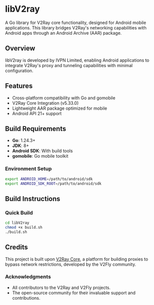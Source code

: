 # libV2ray

A Go library for V2Ray core functionality, designed for Android mobile applications. This library bridges V2Ray's networking capabilities with Android apps through an Android Archive (AAR) package.

## Overview

libV2ray is developed by IVPN Limited, enabling Android applications to integrate V2Ray's proxy and tunneling capabilities with minimal configuration.

## Features

- Cross-platform compatibility with Go and gomobile
- V2Ray Core Integration (v5.33.0)
- Lightweight AAR package optimized for mobile
- Android API 21+ support

## Build Requirements

- **Go**: 1.24.3+
- **JDK**: 8+
- **Android SDK**: With build tools
- **gomobile**: Go mobile toolkit

### Environment Setup
```bash
export ANDROID_HOME=/path/to/android/sdk
export ANDROID_SDK_ROOT=/path/to/android/sdk
```

## Build Instructions

### Quick Build
```bash
cd libV2ray
chmod +x build.sh
./build.sh
```

## Credits

This project is built upon [V2Ray Core](https://github.com/v2fly/v2ray-core), a platform for building proxies to bypass network restrictions, developed by the V2Fly community.

### Acknowledgments

- All contributors to the V2Ray and V2Fly projects.
- The open-source community for their invaluable support and contributions.
